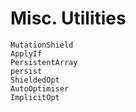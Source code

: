 # Misc. Utilities

```@docs
MutationShield
ApplyIf
PersistentArray
persist
ShieldedOpt
AutoOptimiser
ImplicitOpt
```
